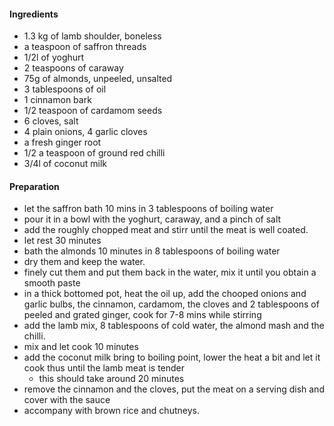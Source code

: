 #### Ingredients  ####

* 1.3 kg of lamb shoulder, boneless
* a teaspoon of saffron threads
* 1/2l of yoghurt
* 2 teaspoons of caraway
* 75g of almonds, unpeeled, unsalted
* 3 tablespoons of oil
* 1 cinnamon bark
* 1/2 teaspoon of cardamom seeds
* 6 cloves, salt
* 4 plain onions, 4 garlic cloves
* a fresh ginger root
* 1/2 a teaspoon of ground red chilli
* 3/4l of coconut milk

#### Preparation  ####

* let the saffron bath 10 mins in 3 tablespoons of boiling water
* pour it in a bowl with the yoghurt, caraway, and a pinch of salt
* add the roughly chopped meat and stirr until the meat is well coated.
* let rest 30 minutes
* bath the almonds 10 minutes in 8 tablespoons of boiling water
* dry them and keep the water.
* finely cut them and put them back in the water, mix it until you obtain a smooth paste
* in a thick bottomed pot, heat the oil up, add the chooped onions and garlic bulbs, the cinnamon, cardamom, the cloves and 2 tablespoons of peeled and grated ginger, cook for 7-8 mins while stirring
* add the lamb mix, 8 tablespoons of cold water, the almond mash and the chilli.
* mix and let cook 10 minutes
* add the coconut milk bring to boiling point, lower the heat a bit and let it cook thus until the lamb meat is tender
  * this should take around 20 minutes
* remove the cinnamon and the cloves, put the meat on a serving dish and cover with the sauce
* accompany with brown rice and chutneys.
